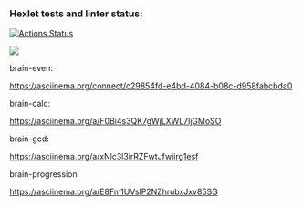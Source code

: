 ### Hexlet tests and linter status:
[![Actions Status](https://github.com/Rubis-design/frontend-project-44/actions/workflows/hexlet-check.yml/badge.svg)](https://github.com/Rubis-design/frontend-project-44/actions)

<a href="https://codeclimate.com/github/Rubis-design/frontend-project-44/maintainability"><img src="https://api.codeclimate.com/v1/badges/65b0dcb92fead477ebb1/maintainability" /></a>


brain-even:

https://asciinema.org/connect/c29854fd-e4bd-4084-b08c-d958fabcbda0

brain-calc:

https://asciinema.org/a/F0Bi4s3QK7gWjLXWL7ljGMoSO

brain-gcd:

https://asciinema.org/a/xNlc3l3irRZFwtJfwiirg1esf

brain-progression

https://asciinema.org/a/E8Fm1UVslP2NZhrubxJxv85SG